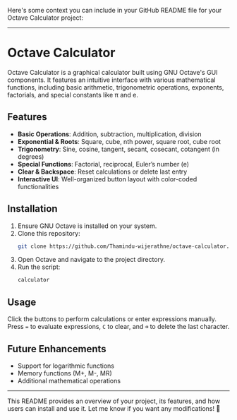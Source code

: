 Here's some context you can include in your GitHub README file for your Octave Calculator project:  

---

# Octave Calculator  

Octave Calculator is a graphical calculator built using GNU Octave's GUI components. It features an intuitive interface with various mathematical functions, including basic arithmetic, trigonometric operations, exponents, factorials, and special constants like π and e.  

## Features  
- **Basic Operations**: Addition, subtraction, multiplication, division  
- **Exponential & Roots**: Square, cube, nth power, square root, cube root  
- **Trigonometry**: Sine, cosine, tangent, secant, cosecant, cotangent (in degrees)  
- **Special Functions**: Factorial, reciprocal, Euler’s number (e)  
- **Clear & Backspace**: Reset calculations or delete last entry  
- **Interactive UI**: Well-organized button layout with color-coded functionalities  

## Installation  
1. Ensure GNU Octave is installed on your system.  
2. Clone this repository:  
   ```bash
   git clone https://github.com/Thamindu-wijerathne/octave-calculator.git
   ```  
3. Open Octave and navigate to the project directory.  
4. Run the script:  
   ```octave
   calculator
   ```  

## Usage  
Click the buttons to perform calculations or enter expressions manually. Press `=` to evaluate expressions, `C` to clear, and `⌫` to delete the last character.  

## Future Enhancements  
- Support for logarithmic functions  
- Memory functions (M+, M-, MR)  
- Additional mathematical operations  

---

This README provides an overview of your project, its features, and how users can install and use it. Let me know if you want any modifications! 🚀

